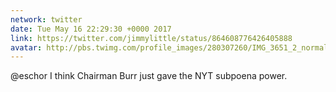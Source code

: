 ```yaml
---
network: twitter
date: Tue May 16 22:29:30 +0000 2017
link: https://twitter.com/jimmylittle/status/864608776426405888
avatar: http://pbs.twimg.com/profile_images/280307260/IMG_3651_2_normal.jpg
---
```


@eschor I think Chairman Burr just gave the NYT subpoena power.
